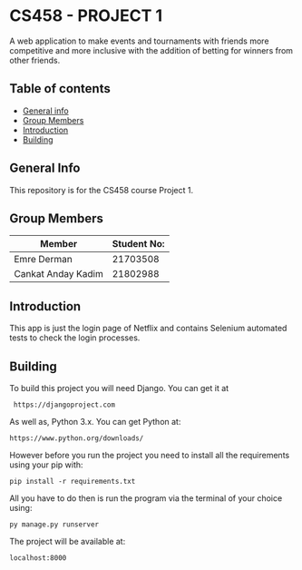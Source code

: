 # CS458 - PROJECT 1
A web application to make events and tournaments with friends more competitive and more inclusive with the addition of betting for winners from other friends.

## Table of contents
* [General info](#general-info)
* [Group Members](#group-members)
* [Introduction](#introduction)
* [Building](#Building)

## General Info
This repository is for the CS458 course Project 1.

## Group Members

| Member | Student No:|
| ----------- | ----------- |
|Emre Derman	| 21703508 |
|Cankat Anday Kadim | 21802988|

## Introduction
This app is just the login page of Netflix and contains Selenium automated tests to check the login processes. 

## Building

To build this project you will need Django. You can get it at
 
     https://djangoproject.com

As well as, Python 3.x. You can get Python at:

    https://www.python.org/downloads/
    

However before you run the project you need to install all the requirements using your pip with:

    pip install -r requirements.txt

All you have to do then is run the program via the terminal of your choice using:

    py manage.py runserver
    
The project will be available at:

    localhost:8000
